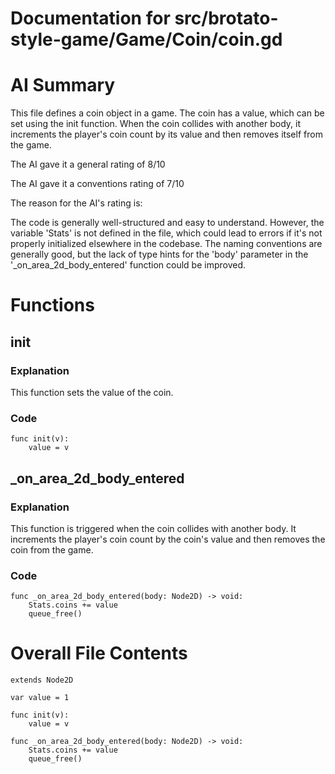 # Documentation for src/brotato-style-game/Game/Coin/coin.gd

# AI Summary
This file defines a coin object in a game. The coin has a value, which can be set using the init function. When the coin collides with another body, it increments the player's coin count by its value and then removes itself from the game.

The AI gave it a general rating of 8/10

The AI gave it a conventions rating of 7/10

The reason for the AI's rating is:

The code is generally well-structured and easy to understand. However, the variable 'Stats' is not defined in the file, which could lead to errors if it's not properly initialized elsewhere in the codebase. The naming conventions are generally good, but the lack of type hints for the 'body' parameter in the '_on_area_2d_body_entered' function could be improved.
# Functions

## init
### Explanation
This function sets the value of the coin.
### Code
```gdscript
func init(v):
	value = v
```

## _on_area_2d_body_entered
### Explanation
This function is triggered when the coin collides with another body. It increments the player's coin count by the coin's value and then removes the coin from the game.
### Code
```gdscript
func _on_area_2d_body_entered(body: Node2D) -> void:
	Stats.coins += value
	queue_free()
```
# Overall File Contents
```gdscript
extends Node2D

var value = 1

func init(v):
	value = v

func _on_area_2d_body_entered(body: Node2D) -> void:
	Stats.coins += value
	queue_free()

```

